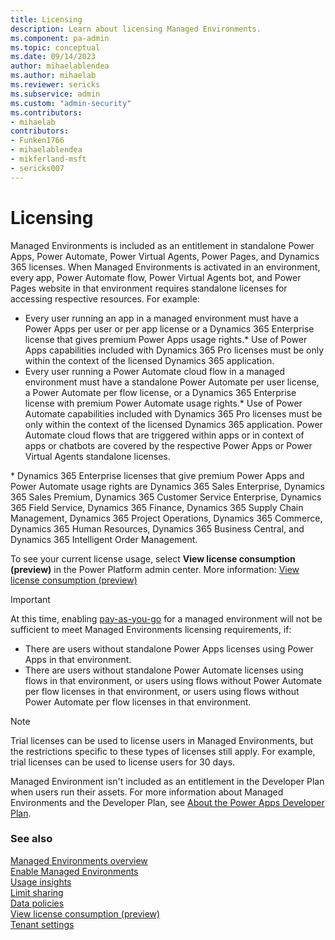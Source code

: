 ```yaml
---
title: Licensing
description: Learn about licensing Managed Environments.
ms.component: pa-admin
ms.topic: conceptual
ms.date: 09/14/2023
author: mihaelablendea
ms.author: mihaelab
ms.reviewer: sericks
ms.subservice: admin
ms.custom: "admin-security"
ms.contributors:
- mihaelab
contributors:
- Funken1766
- mihaelablendea
- mikferland-msft
- sericks007
---
```

# Licensing

Managed Environments is included as an entitlement in standalone Power Apps, Power Automate, Power Virtual Agents, Power Pages, and Dynamics 365 licenses. When Managed Environments is activated in an environment, every app, Power Automate flow, Power Virtual Agents bot, and Power Pages website in that environment requires standalone licenses for accessing respective resources. For example: 

- Every user running an app in a managed environment must have a Power Apps per user or per app license or a Dynamics 365 Enterprise license that gives premium Power Apps usage rights.\* Use of Power Apps capabilities included with Dynamics 365 Pro licenses must be only within the context of the licensed Dynamics 365 application. 
- Every user running a Power Automate cloud flow in a managed environment must have a standalone Power Automate per user license, a Power Automate per flow license, or a Dynamics 365 Enterprise license with premium Power Automate usage rights.\* Use of Power Automate capabilities included with Dynamics 365 Pro licenses must be only within the context of the licensed Dynamics 365 application. Power Automate cloud flows that are triggered within apps or in context of apps or chatbots are covered by the respective Power Apps or Power Virtual Agents standalone licenses. 

\* Dynamics 365 Enterprise licenses that give premium Power Apps and Power Automate usage rights are Dynamics 365 Sales Enterprise, Dynamics 365 Sales Premium, Dynamics 365 Customer Service Enterprise, Dynamics 365 Field Service, Dynamics 365 Finance, Dynamics 365 Supply Chain Management, Dynamics 365 Project Operations, Dynamics 365 Commerce, Dynamics 365 Human Resources, Dynamics 365 Business Central, and Dynamics 365 Intelligent Order Management.

To see your current license usage, select **View license consumption (preview)** in the Power Platform admin center. More information: [View license consumption (preview)](view-license-consumption-issues.md)

> [!IMPORTANT]
> At this time, enabling [pay-as-you-go](pay-as-you-go-overview.md) for a managed environment will not be sufficient to meet Managed Environments licensing requirements, if:
> - There are users without standalone Power Apps licenses using Power Apps in that environment.
> - There are users without standalone Power Automate licenses using flows in that environment, or users using flows without Power Automate per flow licenses in that environment, or users using flows without Power Automate per flow licenses in that environment.


> [!NOTE]
> Trial licenses can be used to license users in Managed Environments, but the restrictions specific to these types of licenses still apply. For example, trial licenses can be used to license users for 30 days.
>
> Managed Environment isn't included as an entitlement in the Developer Plan when users run their assets. For more information about Managed Environments and the Developer Plan, see [About the Power Apps Developer Plan](../developer/plan.md).

### See also
[Managed Environments overview](managed-environment-overview.md)  <br />
[Enable Managed Environments](managed-environment-enable.md)  <br />
[Usage insights](managed-environment-usage-insights.md)  <br />
[Limit sharing](managed-environment-sharing-limits.md)  <br />
[Data policies](managed-environment-data-policies.md)  <br />
[View license consumption (preview)](view-license-consumption-issues.md) <br />
[Tenant settings](tenant-settings.md) 
